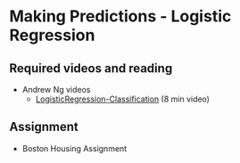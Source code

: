 # Making Predictions - Logistic Regression  

## Required videos and reading
* Andrew Ng videos
  * [LogisticRegression-Classification](https://www.youtube.com/watch?v=LLx4diIP83I) (8 min video)

## Assignment
* Boston Housing Assignment
